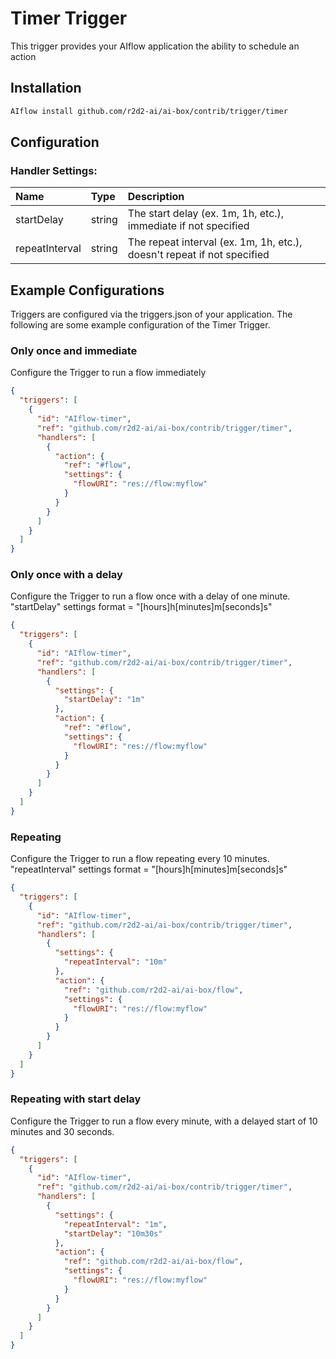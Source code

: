 <!--
title: Timer
weight: 4707
-->
# Timer Trigger
This trigger provides your AIflow application the ability to schedule an action

## Installation

```bash
AIflow install github.com/r2d2-ai/ai-box/contrib/trigger/timer
```

## Configuration

### Handler Settings:
| Name           | Type   | Description
|:---            | :---   | :---     
| startDelay     | string | The start delay (ex. 1m, 1h, etc.), immediate if not specified
| repeatInterval | string | The repeat interval (ex. 1m, 1h, etc.), doesn't repeat if not specified


## Example Configurations

Triggers are configured via the triggers.json of your application. The following are some example configuration of the Timer Trigger.

### Only once and immediate
Configure the Trigger to run a flow immediately

```json
{
  "triggers": [
    {
      "id": "AIflow-timer",
      "ref": "github.com/r2d2-ai/ai-box/contrib/trigger/timer",
      "handlers": [
        {
          "action": {
            "ref": "#flow",
            "settings": {
              "flowURI": "res://flow:myflow"
            }
          }
        }
      ]
    }
  ]
}
```

### Only once with a delay
Configure the Trigger to run a flow once with a delay of one minute.  "startDelay" settings format = "[hours]h[minutes]m[seconds]s"

```json
{
  "triggers": [
    {
      "id": "AIflow-timer",
      "ref": "github.com/r2d2-ai/ai-box/contrib/trigger/timer",
      "handlers": [
        {
          "settings": {
            "startDelay": "1m"
          },
          "action": {
            "ref": "#flow",
            "settings": {
              "flowURI": "res://flow:myflow"
            }
          }
        }
      ]
    }
  ]
}
```

### Repeating
Configure the Trigger to run a flow repeating every 10 minutes. "repeatInterval" settings format = "[hours]h[minutes]m[seconds]s"

```json
{
  "triggers": [
    {
      "id": "AIflow-timer",
      "ref": "github.com/r2d2-ai/ai-box/contrib/trigger/timer",
      "handlers": [
        {
          "settings": {
            "repeatInterval": "10m"
          },
          "action": {
            "ref": "github.com/r2d2-ai/ai-box/flow",
            "settings": {
              "flowURI": "res://flow:myflow"
            }
          }
        }
      ]
    }
  ]
}
```

### Repeating with start delay
Configure the Trigger to run a flow every minute, with a delayed start of 10 minutes and 30 seconds.

```json
{
  "triggers": [
    {
      "id": "AIflow-timer",
      "ref": "github.com/r2d2-ai/ai-box/contrib/trigger/timer",
      "handlers": [
        {
          "settings": {
            "repeatInterval": "1m",
            "startDelay": "10m30s"
          },
          "action": {
            "ref": "github.com/r2d2-ai/ai-box/flow",
            "settings": {
              "flowURI": "res://flow:myflow"
            }
          }
        }
      ]
    }
  ]
}
```
